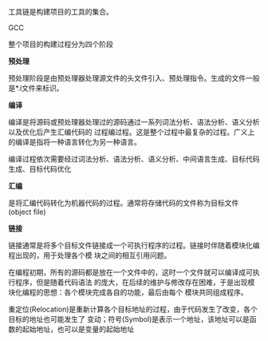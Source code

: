 工具链是构建项目的工具的集合。



GCC









整个项目的构建过程分为四个阶段

**预处理**

预处理阶段是由预处理器处理源文件的头文件引入、预处理指令。生成的文件一般是*.i文件来标识。

**编译**

编译是将源码或预处理器处理过的源码通过一系列词法分析、语法分析、语义分析以及优化后产生汇编代码的
过程编过程。这是整个过程中最复杂的过程。广义上的编译是指将一种语言转化为另一种语言。


编译过程依次需要经过词法分析、语法分析、语义分析、中间语言生成、目标代码生成、目标代码优化

**汇编**

是将汇编代码转化为机器代码的过程。通常将存储代码的文件称为目标文件(object file)


**链接**

链接通常是将多个目标文件链接成一个可执行程序的过程。链接时伴随着模块化编程出现的，用于处理各个模
块之间的相互引用问题。

在编程初期，所有的源码都是放在一个文件中的，这时一个文件就可以编译成可执行程序，但是随着代码语法
的庞大，在后续的维护与修改存在困难，于是出现模块化编程的思想：各个模块完成各自的功能，最后由每个
模块共同组成程序。

重定位(Relocation)是重新计算各个目标地址的过程，由于代码发生了改变，各个目标的地址也可能发生了
变动；符号(Symbol)是表示一个地址，该地址可以是函数的起始地址，也可以是变量的起始地址